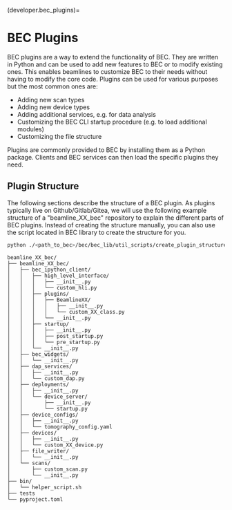 (developer.bec_plugins)=
# BEC Plugins
BEC plugins are a way to extend the functionality of BEC. They are written in Python and can be used to add new features to BEC or to modify existing ones. This enables beamlines to customize BEC to their needs without having to modify the core code. Plugins can be used for various purposes but the most common ones are:
* Adding new scan types
* Adding new device types
* Adding additional services, e.g. for data analysis
* Customizing the BEC CLI startup procedure (e.g. to load additional modules)
* Customizing the file structure

Plugins are commonly provided to BEC by installing them as a Python package. Clients and BEC services can then load the specific plugins they need.

## Plugin Structure

The following sections describe the structure of a BEC plugin. As plugins typically live on Github/Gitlab/Gitea, we will use the following example structure of a "beamline_XX_bec" repository to explain the different parts of BEC plugins. Instead of creating the structure manually, you can also use the script located in BEC library to create the structure for you.
```bash
python ./<path_to_bec>/bec/bec_lib/util_scripts/create_plugin_structure.py <path_to_new_plugin>
```

```
beamline_XX_bec/
├── beamline_XX_bec/
│   ├── bec_ipython_client/
│   │   ├── high_level_interface/
│   │   │   ├── __init__.py
│   │   │   └── custom_hli.py
│   │   ├── plugins/
│   │   │   ├── BeamlineXX/
│   │   │   │   ├── __init__.py
│   │   │   │   └── custom_XX_class.py
│   │   │   └── __init__.py
│   │   ├── startup/
│   │   │   ├── __init__.py
│   │   │   ├── post_startup.py
│   │   │   └── pre_startup.py
│   │   └── __init__.py
│   ├── bec_widgets/
│   │   └── __init__.py
│   ├── dap_services/
│   │   ├── __init__.py
│   │   └── custom_dap.py
│   ├── deployments/
│   │   ├── __init__.py
│   │   └── device_server/
│   │       ├── __init__.py
│   │       └── startup.py
│   ├── device_configs/
│   │   ├── __init__.py
│   │   └── tomography_config.yaml
│   ├── devices/
│   │   ├── __init__.py
│   │   └── custom_XX_device.py
│   ├── file_writer/
│   │   └── __init__.py
│   └── scans/
│       ├── custom_scan.py
│       └── __init__.py
├── bin/
│   └── helper_script.sh
├── tests
└── pyproject.toml
```
<!-- done with https://tree.nathanfriend.io  -->
<!--
beamline_XX_bec
  beamline_XX_bec
    bec_ipython_client
      high_level_interface
        __init__.py
        custom_hli.py
      plugins
        BeamlineXX
          __init__.py
          custom_XX_class.py
        __init__.py
      startup
        __init__.py
        post_startup.py
        pre_startup.py
      __init__.py
    bec_widgets
      __init__.py
    dap_services
      __init__.py
      custom_dap.py
    deployments
      __init__.py
      device_server
        __init__.py
        startup.py
    device_configs
      __init__.py
      tomography_config.yaml
    devices
      __init__.py
      custom_XX_device.py
    file_writer
      __init__.py
    scans
      custom_scan.py
      __init__.py
  bin
    helper_script.sh
  tests
  pyproject.toml
   -->


